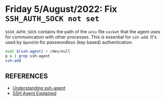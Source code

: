 # Friday 5/August/2022: Fix `SSH_AUTH_SOCK not set` 

`$SSH_AUTH_SOCK` contains the path of the `unix` file `socket` that
the agent uses for communication with other processes. This _is_
essential for `ssh-add`. It's used by `OpenSSH` for _passwordless_
(key based) authentication.

```bash
eval $(ssh-agent) > /dev/null
p x | grep ssh-agent
ssh-add
```

## REFERENCES
- [Understanding ssh-agent](http://blog.joncairns.com/2013/12/understanding-ssh-agent-and-ssh-add/)
- [SSH Agent Explained](https://smallstep.com/blog/ssh-agent-explained/)


